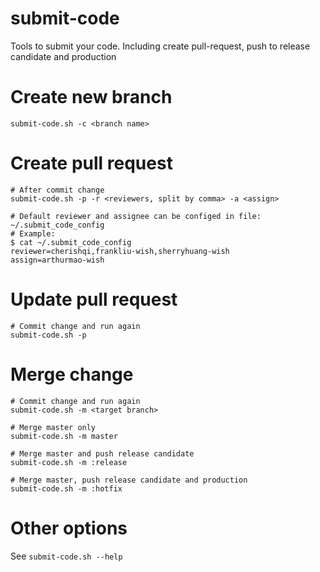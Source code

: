 # submit-code
Tools to submit your code. Including create pull-request, push to release candidate and production

# Create new branch

``` shell
submit-code.sh -c <branch name>
```

# Create pull request

``` shell
# After commit change
submit-code.sh -p -r <reviewers, split by comma> -a <assign>

# Default reviewer and assignee can be configed in file: ~/.submit_code_config
# Example:
$ cat ~/.submit_code_config
reviewer=cherishqi,frankliu-wish,sherryhuang-wish
assign=arthurmao-wish
```

# Update pull request

``` shell
# Commit change and run again
submit-code.sh -p
```

# Merge change

``` shell
# Commit change and run again
submit-code.sh -m <target branch>

# Merge master only
submit-code.sh -m master

# Merge master and push release candidate
submit-code.sh -m :release

# Merge master, push release candidate and production
submit-code.sh -m :hotfix
```

# Other options

See `submit-code.sh --help`

